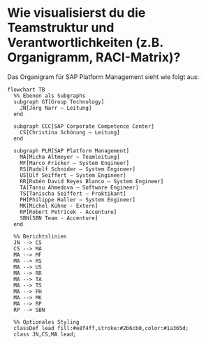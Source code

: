 # Wie visualisierst du die Teamstruktur und Verantwortlichkeiten (z.B. Organigramm, RACI-Matrix)?

Das Organigram für SAP Platform Management sieht wie folgt aus:

```mermaid
flowchart TB
  %% Ebenen als Subgraphs
  subgraph GT[Group Technology]
    JN[Jörg Narr – Leitung]
  end

  subgraph CCC[SAP Corporate Competence Center]
    CS[Christina Schönung – Leitung]
  end

  subgraph PLM[SAP Platform Management]
    MA[Micha Altmeyer – Teamleitung]
    MF[Marco Fricker – System Engineer]
    RS[Rudolf Schnider – System Engineer]
    US[Ulf Seiffert – System Engineer]
    RR[Rubén David Reyes Blanco – System Engineer]
    TA[Tansu Ahmedova – Software Engineer]
    TS[Tanischa Seiffert – Praktikant]
    PH[Philippe Haller – System Engineer]
    MK[Michel Kühne - Extern]
    RP[Robert Petricek - Accenture]
    SBN[SBN Team - Accenture]
  end

  %% Berichtslinien
  JN --> CS
  CS --> MA
  MA --> MF
  MA --> RS
  MA --> US
  MA --> RR
  MA --> TA
  MA --> TS
  MA --> PH
  MA --> MK
  MA --> RP
  RP --> SBN

  %% Optionales Styling
  classDef lead fill:#e8f4ff,stroke:#2b6cb0,color:#1a365d;
  class JN,CS,MA lead;
```
